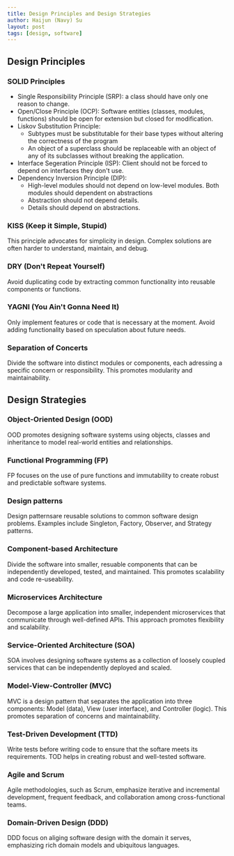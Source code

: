 ```yaml
---
title: Design Principles and Design Strategies
author: Haijun (Navy) Su
layout: post
tags: [design, software]
---
```


## Design Principles

### SOLID Principles

* Single Responsibility Principle (SRP): a class should have only one reason to change.
* Open/Close Principle (OCP): Software entities (classes, modules, functions) should be open for extension but closed for modification.
* Liskov Substitution Principle:
  * Subtypes must be substitutable for their base types without altering the correctness of the program
  * An object of a superclass should be replaceable with an object of any of its subclasses without breaking the application.
* Interface Segeration Principle (ISP): Client should not be forced to depend on interfaces they don't use.
* Dependency Inversion Principle (DIP):
  * High-level modules should not depend on low-level modules. Both modules should dependent on abstractions
  * Abstraction should not depend details.
  * Details should depend on abstractions.

### KISS (Keep it Simple, Stupid)

This principle advocates for simplicity in design. Complex solutions are often harder to understand, maintain, and debug.

### DRY (Don't Repeat Yourself)

Avoid duplicating code by extracting common functionality into reusable components or functions.

### YAGNI (You Ain't Gonna Need It)

Only implement features or code that is necessary at the moment. Avoid adding functionality based on speculation about future needs.

### Separation of Concerts

Divide the software into distinct modules or components, each adressing a specific concern or responsibility. This promotes modularity and maintainability.

## Design Strategies

### Object-Oriented Design (OOD)

OOD promotes designing software systems using objects, classes and inheritance to model real-world entities and relationships.

### Functional Programming (FP)

FP focuses on the use of pure functions and immutability to create robust and predictable software systems.

### Design patterns

Design patternsare reusable solutions to common software design problems. Examples include Singleton, Factory, Observer, and Strategy patterns.

### Component-based Architecture

Divide the software into smaller, resuable components that can be independently developed, tested, and maintained. This promotes scalability and code re-useability.

### Microservices Architecture

Decompose a large application into smaller, independent microservices that communicate through well-defined APIs. This approach promotes flexibility and scalability.

### Service-Oriented Architecture (SOA)

SOA involves designing software systems as a collection of loosely coupled services that can be independently deployed and scaled.

### Model-View-Controller (MVC)

MVC is a design pattern that separates the application into three components: Model (data), View (user interface), and Controller (logic). This promotes separation of concerns and maintainability.

### Test-Driven Development (TTD)

Write tests before writing code to ensure that the softare meets its requirements. TOD helps in creating robust and well-tested software.

### Agile and Scrum

Agile methodologies, such as Scrum, emphasize iterative and incremental development, frequent feedback, and collaboration among cross-functional teams.

### Domain-Driven Design (DDD)

DDD focus on aliging software design with the domain it serves, emphasizing rich domain models and ubiquitous languages.
